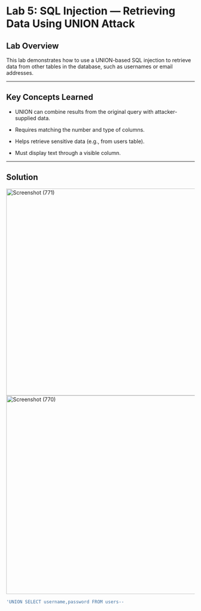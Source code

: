 # Lab 5: SQL Injection — Retrieving Data Using UNION Attack

## Lab Overview

This lab demonstrates how to use a UNION-based SQL injection to retrieve data from other tables in the database, such as usernames or email addresses.

---

## Key Concepts Learned

- UNION can combine results from the original query with attacker-supplied data.

- Requires matching the number and type of columns.

- Helps retrieve sensitive data (e.g., from users table).

- Must display text through a visible column.

---

## Solution

<img width="1272" height="553" alt="Screenshot (771)" src="https://github.com/user-attachments/assets/a6b7cef7-bfed-40d3-877e-79df02fb7609" />

<img width="1275" height="531" alt="Screenshot (770)" src="https://github.com/user-attachments/assets/9aebe801-4ad0-4e32-bbf4-3ea91bf8bdba" />

```sql
'UNION SELECT username,password FROM users--
```
